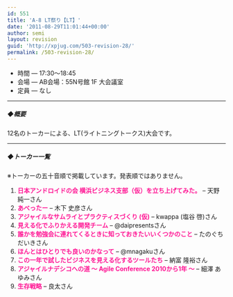 ```yaml
---
id: 551
title: 'A-8 LT祭り【LT】'
date: '2011-08-29T11:01:44+00:00'
author: semi
layout: revision
guid: 'http://xpjug.com/503-revision-28/'
permalink: /503-revision-28/
---
```


- 時間 — 17:30～18:45
- 会場 — AB会場：55N号館 1F 大会議室
- 定員 — なし

---

##### ◆概要

12名のトーカーによる、LT(ライトニングトークス)大会です。

---

##### ◆トーカー一覧

※トーカーの五十音順で掲載しています。発表順ではありません。

1. <font color="#FF1493">**日本アンドロイドの会 横浜ビジネス支部（仮）を立ち上げてみた。**</font> – 天野 純一さん
2. <font color="#FF1493">**あべったー**</font> – 木下 史彦さん
3. <font color="#FF1493">**アジャイルなサムライとプラクティスづくり (仮)**</font> – kwappa (塩谷 啓)さん
4. <font color="#FF1493">**見える化でふりかえる開発チーム**</font> – @daipresentsさん
5. <font color="#FF1493">**誰かを勉強会に連れてくるときに知っておきたいいくつかのこと**</font> – たのぐち だいきさん
6. <font color="#FF1493">**ほんとはひとりでも良いのかなって**</font> – @mnagakuさん
7. <font color="#FF1493">**この一年で試したビジネスを見える化するツールたち**</font> – 納富 隆裕さん
8. <font color="#FF1493">**アジャイルナデシコへの道 ～ Agile Conference 2010から1年 ～**</font> – 細澤 あゆみさん
9. <font color="#FF1493">**生存戦略**</font> – 良太さん